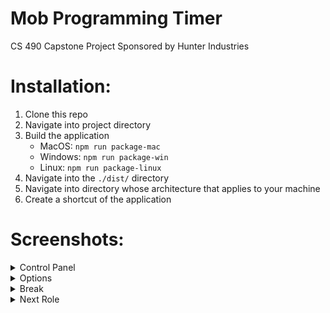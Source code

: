 # Mob Programming Timer
CS 490 Capstone Project Sponsored by Hunter Industries


# Installation:
1. Clone this repo
2. Navigate into project directory
3. Build the application
	- MacOS: `npm run package-mac`
	- Windows: `npm run package-win`
	- Linux: `npm run package-linux`
4. Navigate into the `./dist/` directory
5. Navigate into directory whose architecture that applies to your machine
6. Create a shortcut of the application


# Screenshots:

<details>
<summary>Control Panel</summary>
<br>
<img width="1006" alt="Screenshot 2023-05-15 at 11 56 34 PM" src="https://github.com/nealarch01/MobProgrammingTimer/assets/73256760/4eeb3817-c6a8-4041-8dc6-92c6ff4d797a">
</details>


<details>
	<summary>Options</summary>
	<br>
	<img width="1004" alt="Screenshot 2023-05-15 at 11 56 45 PM" src="https://github.com/nealarch01/MobProgrammingTimer/assets/73256760/4fff043b-fb64-4a8f-95a8-d1246fdfb0b9">
</details>

<details>
	<summary>Break</summary>
	<br>
	<img width="1010" alt="Screenshot 2023-05-15 at 11 57 16 PM" src="https://github.com/nealarch01/MobProgrammingTimer/assets/73256760/edcd8f58-cbdd-4abc-a553-4dd2912f42cf">
</details>

<details>
	<summary>Next Role</summary>
	<br>
	<img width="1006" alt="Screenshot 2023-05-15 at 11 58 16 PM" src="https://github.com/nealarch01/MobProgrammingTimer/assets/73256760/1d4ceb39-e37b-4631-ba36-6b17972e7af4">
</details>

